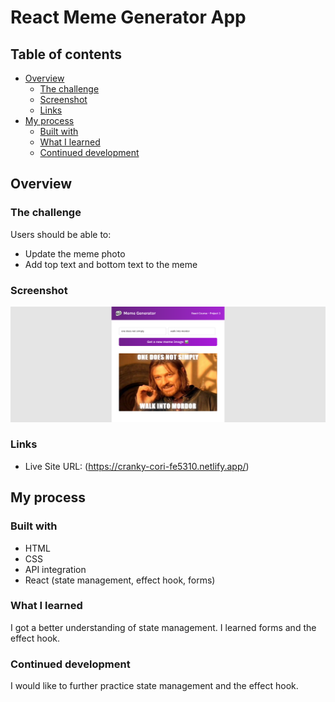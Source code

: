 # React Meme Generator App

## Table of contents

- [Overview](#overview)
  - [The challenge](#the-challenge)
  - [Screenshot](#screenshot)
  - [Links](#links)
- [My process](#my-process)
  - [Built with](#built-with)
  - [What I learned](#what-i-learned)
  - [Continued development](#continued-development)

## Overview

### The challenge

Users should be able to:

- Update the meme photo
- Add top text and bottom text to the meme

### Screenshot

![](/src/images/screenshot.png)

### Links

- Live Site URL: (https://cranky-cori-fe5310.netlify.app/)

## My process

### Built with

- HTML
- CSS
- API integration
- React (state management, effect hook, forms)

### What I learned

I got a better understanding of state management. I learned forms and the effect hook.

### Continued development

I would like to further practice state management and the effect hook.
